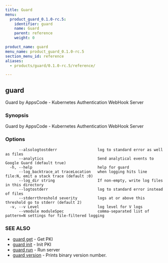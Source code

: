 ```yaml
---
title: Guard
menu:
  product_guard_0.1.0-rc.5:
    identifier: guard
    name: Guard
    parent: reference
    weight: 0

product_name: guard
menu_name: product_guard_0.1.0-rc.5
section_menu_id: reference
aliases:
  - products/guard/0.1.0-rc.5/reference/

---
```

## guard

Guard by AppsCode - Kubernetes Authentication WebHook Server

### Synopsis


Guard by AppsCode - Kubernetes Authentication WebHook Server

### Options

```
      --alsologtostderr                  log to standard error as well as files
      --analytics                        Send analytical events to Google Guard (default true)
  -h, --help                             help for guard
      --log_backtrace_at traceLocation   when logging hits line file:N, emit a stack trace (default :0)
      --log_dir string                   If non-empty, write log files in this directory
      --logtostderr                      log to standard error instead of files
      --stderrthreshold severity         logs at or above this threshold go to stderr (default 2)
  -v, --v Level                          log level for V logs
      --vmodule moduleSpec               comma-separated list of pattern=N settings for file-filtered logging
```

### SEE ALSO
* [guard get](/products/guard/0.1.0-rc.5/reference/guard_get)	 - Get PKI
* [guard init](/products/guard/0.1.0-rc.5/reference/guard_init)	 - Init PKI
* [guard run](/products/guard/0.1.0-rc.5/reference/guard_run)	 - Run server
* [guard version](/products/guard/0.1.0-rc.5/reference/guard_version)	 - Prints binary version number.

